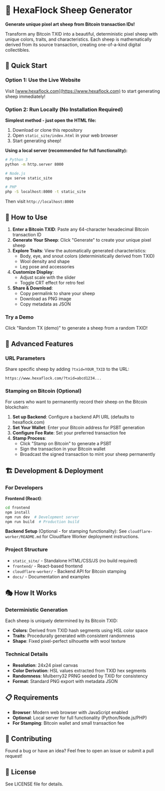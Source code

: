 # 🐑 HexaFlock Sheep Generator

**Generate unique pixel art sheep from Bitcoin transaction IDs!**

Transform any Bitcoin TXID into a beautiful, deterministic pixel sheep with unique colors, traits, and characteristics. Each sheep is mathematically derived from its source transaction, creating one-of-a-kind digital collectibles.

## 🎯 Quick Start

### Option 1: Use the Live Website
Visit [www.hexaflock.com](https://www.hexaflock.com) to start generating sheep immediately!

### Option 2: Run Locally (No Installation Required)

**Simplest method - just open the HTML file:**
1. Download or clone this repository
2. Open `static_site/index.html` in your web browser
3. Start generating sheep!

**Using a local server (recommended for full functionality):**
```bash
# Python 3
python -m http.server 8000

# Node.js
npx serve static_site

# PHP
php -S localhost:8000 -t static_site
```

Then visit `http://localhost:8000`

## 🎨 How to Use

1. **Enter a Bitcoin TXID**: Paste any 64-character hexadecimal Bitcoin transaction ID
2. **Generate Your Sheep**: Click "Generate" to create your unique pixel sheep
3. **Explore Traits**: View the automatically generated characteristics:
   - Body, eye, and snout colors (deterministically derived from TXID)
   - Wool density and shape
   - Leg pose and accessories
4. **Customize Display**:
   - Adjust scale with the slider
   - Toggle CRT effect for retro feel
5. **Share & Download**:
   - Copy permalink to share your sheep
   - Download as PNG image
   - Copy metadata as JSON

### Try a Demo
Click "Random TX (demo)" to generate a sheep from a random TXID!

## 🔧 Advanced Features

### URL Parameters
Share specific sheep by adding `?txid=YOUR_TXID` to the URL:
```
https://www.hexaflock.com/?txid=abcd1234...
```

### Stamping on Bitcoin (Optional)

For users who want to permanently record their sheep on the Bitcoin blockchain:

1. **Set up Backend**: Configure a backend API URL (defaults to hexaflock.com)
2. **Set Your Wallet**: Enter your Bitcoin address for PSBT generation
3. **Configure Fee Rate**: Set your preferred transaction fee
4. **Stamp Process**:
   - Click "Stamp on Bitcoin" to generate a PSBT
   - Sign the transaction in your Bitcoin wallet
   - Broadcast the signed transaction to mint your sheep permanently

## 🏗️ Development & Deployment

### For Developers

**Frontend (React)**:
```bash
cd frontend
npm install
npm run dev  # Development server
npm run build  # Production build
```

**Backend Setup** (Optional - for stamping functionality):
See `cloudflare-worker/README.md` for Cloudflare Worker deployment instructions.

### Project Structure
- `static_site/` - Standalone HTML/CSS/JS (no build required)
- `frontend/` - React-based frontend
- `cloudflare-worker/` - Backend API for Bitcoin stamping
- `docs/` - Documentation and examples

## 🎭 How It Works

### Deterministic Generation
Each sheep is uniquely determined by its Bitcoin TXID:
- **Colors**: Derived from TXID hash segments using HSL color space
- **Traits**: Procedurally generated with consistent randomness
- **Shape**: Fixed pixel-perfect silhouette with wool texture

### Technical Details
- **Resolution**: 24x24 pixel canvas
- **Color Derivation**: HSL values extracted from TXID hex segments
- **Randomness**: Mulberry32 PRNG seeded by TXID for consistency
- **Format**: Standard PNG export with metadata JSON

## 📋 Requirements

- **Browser**: Modern web browser with JavaScript enabled
- **Optional**: Local server for full functionality (Python/Node.js/PHP)
- **For Stamping**: Bitcoin wallet and small transaction fee

## 🤝 Contributing

Found a bug or have an idea? Feel free to open an issue or submit a pull request!

## 📄 License

See LICENSE file for details.
